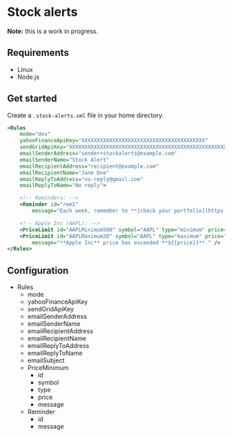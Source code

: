 # Stock alerts

<b>Note:</b> this is a work in progress.

## Requirements

- Linux
- Node.js

## Get started

Create a `.stock-alerts.xml` file in your home directory.

```xml
<Rules
    mode="dev"
    yahooFinanceApiKey="XXXXXXXXXXXXXXXXXXXXXXXXXXXXXXXXXXXXXXXX"
    sendGridApiKey="XXXXXXXXXXXXXXXXXXXXXXXXXXXXXXXXXXXXXXXXXXXXXXXXXXXXXXXXXXXXXXXXXXXXX"
    emailSenderAddress="sender+stockalerts@example.com"
    emailSenderName="Stock Alert"
    emailRecipientAddress="recipient@example.com"
    emailRecipientName="Jane Doe"
    emailReplyToAddress="no-reply@gmail.com"
    emailReplyToName="No reply">

    <!-- Reminders: -->
    <Reminder id="rem1"
        message="Each week, remember to **[check your portfolio](https://au.finance.yahoo.com/portfolio/p_0/view/v1)**." />

    <!-- Apple Inc (AAPL): -->
    <PriceLimit id="AAPLMinimum500" symbol="AAPL" type="minimum" price="500" />
    <PriceLimit id="AAPLMaximum20" symbol="AAPL" type="maximum" price="20"
        message="**Apple Inc** price has exceeded **${{price}}**." />
</Rules>
```

## Configuration

- Rules
  - mode
  - yahooFinanceApiKey
  - sendGridApiKey
  - emailSenderAddress
  - emailSenderName
  - emailRecipientAddress
  - emailRecipientName
  - emailReplyToAddress
  - emailReplyToName
  - emailSubject
  - PriceMinimum
    - id
    - symbol
    - type
    - price
    - message
  - Reminder
    - id
    - message
